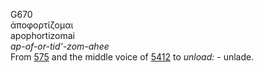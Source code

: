 <body>
  <p>G670<br>  ἀποφορτίζομαι  <br> apophortizomai  <br><i>ap-of-or-tid‘-zom-ahee </i><br>From <a href="g0575.htm">575</a> and the middle voice of <a href="g5412.htm">5412</a>  to <i>unload:</i> - unlade.<br></p>
 </body>